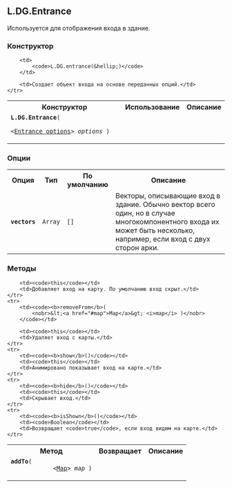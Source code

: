## L.DG.Entrance

Используется для отображения входа в здание.

### Конструктор

<table>
    <tr>
        <th>Конструктор</th>
        <th>Использование</th>
        <th>Описание</th>
    </tr>
    <tr>
        <td><code><b>L.DG.Entrance</b>(
            <nobr>&lt;<a href="#entrance-options">Entrance options</a>&gt; <i>options</i> )</nobr>
        </code></td>

        <td>
            <code>L.DG.entrance(&hellip;)</code>
        </td>

        <td>Создает объект входа на основе переданных опций.</td>
    </tr>
</table>

### Опции

<table>
    <tr>
        <th>Опция</th>
        <th>Тип</th>
        <th>По умолчанию</th>
        <th>Описание</th>
    </tr>
    <tr>
        <td><code><b>vectors</b></code></td>
        <td><code>Array</td>
        <td><code>[]</code></td>
        <td>Векторы, описывающие вход в здание. Обычно вектор всего один, но в случае многокомпонентного входа их может быть несколько, например, если вход с двух сторон арки.</td>
    </tr>
</table>

### Методы

<table>
    <tr>
        <th>Метод</th>
        <th>Возвращает</th>
        <th>Описание</th>
    </tr>
    <tr>
        <td><code><b>addTo</b>(
            <nobr>&lt;<a href="#map">Map</a>&gt; <i>map</i> )</nobr>
        </code></td>

        <td><code>this</code></td>
        <td>Добавляет вход на карту. По умолчанию вход скрыт.</td>
    </tr>
    <tr>
        <td><code><b>removeFrom</b>(
            <nobr>&lt;<a href="#map">Map</a>&gt; <i>map</i> )</nobr>
        </code></td>

        <td><code>this</code></td>
        <td>Удаляет вход с карты.</td>
    </tr>
    <tr>
        <td><code><b>show</b>()</code></td>
        <td><code>this</code></td>
        <td>Анимировано показывает вход на карте.</td>
    </tr>
    <tr>
        <td><code><b>hide</b>()</code></td>
        <td><code>this</code></td>
        <td>Скрывает вход.</td>
    </tr>
    <tr>
        <td><code><b>isShown</b>()</code></td>
        <td><code>Boolean</code></td>
        <td>Возвращает <code>true</code>, если вход видим на карте.</td>
    </tr>
</table>